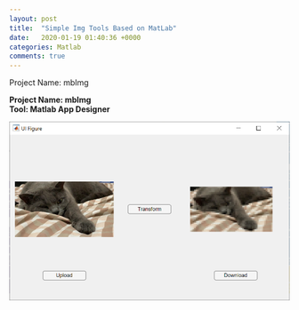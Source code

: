 ```yaml
---
layout: post
title:  "Simple Img Tools Based on MatLab"
date:   2020-01-19 01:40:36 +0000
categories: Matlab
comments: true
---
```

Project Name: mbImg

**Project Name: mbImg** <br>
**Tool: Matlab App Designer**

<img src="/assets/note1_1.png" alt="Interface" style="zoom:67%;" />

<!-- {% include disqus.html %} -->
